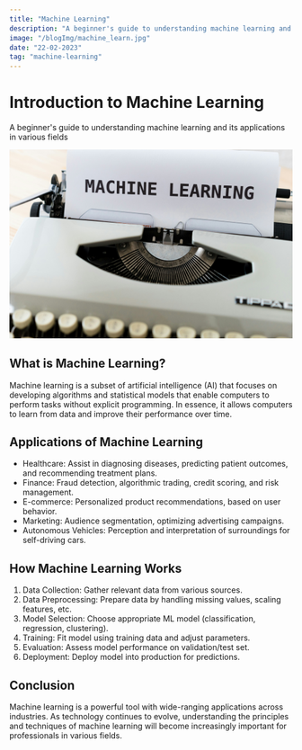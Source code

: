 ```yaml
---
title: "Machine Learning"
description: "A beginner's guide to understanding machine learning and its applications in various fields."
image: "/blogImg/machine_learn.jpg"
date: "22-02-2023"
tag: "machine-learning"
---
```


<div className="max-w-full mx-auto py-8 px-4 space-y-6">
    <h1 className="text-4xl font-bold mb-6" id="machine learning">Introduction to Machine Learning</h1>
    <p className="text-gray-400 text-md mb-8">A beginner's guide to understanding machine learning and its applications in various fields</p>
    <img src="https://raw.githubusercontent.com/rkgith01/media/refs/heads/main/All%20Folders/blogImg/machine_learn.jpg" alt="machine learning" className="mb-6 rounded-lg">
    <section className="mb-8 pt-2">
        <h2 className="text-2xl font-semibold mb-4">What is Machine Learning?</h2>
        <p className="leading-relaxed mb-4">
            Machine learning is a subset of artificial intelligence (AI) that focuses on developing algorithms and statistical models that enable computers to perform tasks without explicit programming. In essence, it allows computers to learn from data and improve their performance over time.
        </p>
    </section>
    <section className="mb-8">
        <h2 className="text-2xl font-semibold mb-4">Applications of Machine Learning</h2>
        <ul className="list-disc list-inside px-6">
            <li>Healthcare: Assist in diagnosing diseases, predicting patient outcomes, and recommending treatment plans.</li>
            <li>Finance: Fraud detection, algorithmic trading, credit scoring, and risk management.</li>
            <li>E-commerce: Personalized product recommendations, based on user behavior.</li>
            <li>Marketing: Audience segmentation, optimizing advertising campaigns.</li>
            <li>Autonomous Vehicles: Perception and interpretation of surroundings for self-driving cars.</li>
        </ul>
    </section>
    <section className="mb-8 ">
        <h2 className="text-2xl font-semibold mb-4">How Machine Learning Works</h2>
        <ol className="list-disc list-inside px-6 py-2">
            <li>Data Collection: Gather relevant data from various sources.</li>
            <li>Data Preprocessing: Prepare data by handling missing values, scaling features, etc.</li>
            <li>Model Selection: Choose appropriate ML model (classification, regression, clustering).</li>
            <li>Training: Fit model using training data and adjust parameters.</li>
            <li>Evaluation: Assess model performance on validation/test set.</li>
            <li>Deployment: Deploy model into production for predictions.</li>
        </ol>
    </section>
    <section>
        <h2 className="text-2xl font-semibold mb-4">Conclusion</h2>
        <p className="leading-relaxed mb-4">
            Machine learning is a powerful tool with wide-ranging applications across industries. As technology continues to evolve, understanding the principles and techniques of machine learning will become increasingly important for professionals in various fields.
        </p>
    </section>
</div>
